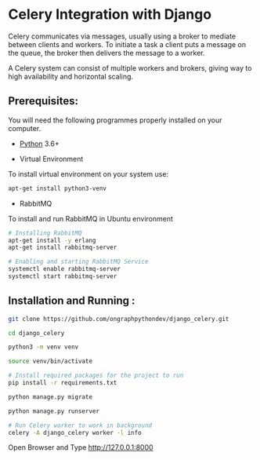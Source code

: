 # Celery Integration with Django

Celery communicates via messages, usually using a broker to mediate between clients and workers. To initiate a task a client puts a message on the queue, the broker then delivers the message to a worker.

A Celery system can consist of multiple workers and brokers, giving way to high availability and horizontal scaling.

## Prerequisites:

You will need the following programmes properly installed on your computer.

* [Python](https://www.python.org/) 3.6+

* Virtual Environment

To install virtual environment on your system use:
```bash
apt-get install python3-venv
```
* RabbitMQ

To install and run RabbitMQ in Ubuntu environment
```bash
# Installing RabbitMQ
apt-get install -y erlang
apt-get install rabbitmq-server

# Enabling and starting RabbitMQ Service
systemctl enable rabbitmq-server
systemctl start rabbitmq-server
```
## Installation and Running :

```bash
git clone https://github.com/ongraphpythondev/django_celery.git

cd django_celery

python3 -m venv venv

source venv/bin/activate

# Install required packages for the project to run
pip install -r requirements.txt

python manage.py migrate

python manage.py runserver

# Run Celery worker to work in background
celery -A django_celery worker -l info

```

Open Browser and Type http://127.0.0.1:8000
